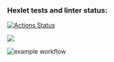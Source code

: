### Hexlet tests and linter status:
[![Actions Status](https://github.com/Shpilko/frontend-project-lvl1/workflows/hexlet-check/badge.svg)](https://github.com/Shpilko/frontend-project-lvl1/actions)

<a href="https://codeclimate.com/github/codeclimate/codeclimate/maintainability"><img src="https://api.codeclimate.com/v1/badges/a99a88d28ad37a79dbf6/maintainability" /></a>

![example workflow](https://github.com/Shpilko/frontend-project-lvl1/tree/main/.github/workflows/badge.svg)

